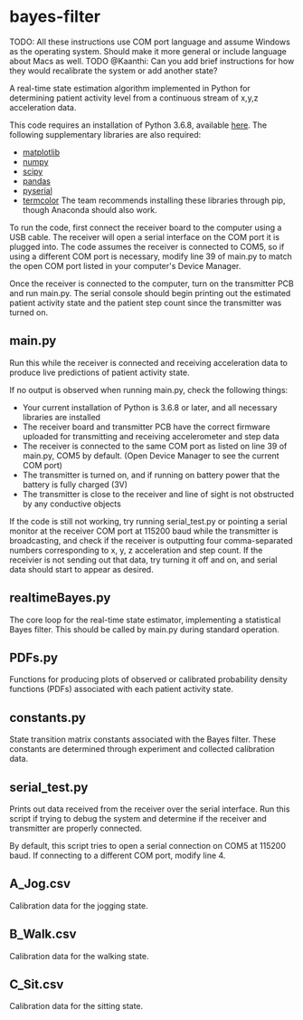 # bayes-filter

TODO: All these instructions use COM port language and assume Windows as the operating system. Should make it more general or include language about Macs as well.
TODO @Kaanthi: Can you add brief instructions for how they would recalibrate the system or add another state?

A real-time state estimation algorithm implemented in Python for determining patient activity level from a continuous stream of x,y,z acceleration data.

This code requires an installation of Python 3.6.8, available [here](https://www.python.org/). The following supplementary libraries are also required:
- [matplotlib](https://matplotlib.org/stable/users/installing/index.html)
- [numpy](https://numpy.org/install/)
- [scipy](https://scipy.org/install/)
- [pandas](https://pandas.pydata.org/docs/getting_started/install.html)
- [pyserial](https://pypi.org/project/pyserial/)
- [termcolor](https://pypi.org/project/termcolor/)
The team recommends installing these libraries through pip, though Anaconda should also work.

To run the code, first connect the receiver board to the computer using a USB cable. The receiver will open a serial interface on the COM port it is plugged into.
The code assumes the receiver is connected to COM5, so if using a different COM port is necessary, modify line 39 of main.py to match the open COM port listed
in your computer's Device Manager.

Once the receiver is connected to the computer, turn on the transmitter PCB and run main.py.
The serial console should begin printing out the estimated patient activity state and the patient step count since the transmitter was turned on.

## main.py
Run this while the receiver is connected and receiving acceleration data to produce live predictions of patient activity state.

If no output is observed when running main.py, check the following things:
- Your current installation of Python is 3.6.8 or later, and all necessary libraries are installed
- The receiver board and transmitter PCB have the correct firmware uploaded for transmitting and receiving accelerometer and step data 
- The receiver is connected to the same COM port as listed on line 39 of main.py, COM5 by default. (Open Device Manager to see the current COM port)
- The transmitter is turned on, and if running on battery power that the battery is fully charged (3V)
- The transmitter is close to the receiver and line of sight is not obstructed by any conductive objects

If the code is still not working, try running serial_test.py or pointing a serial monitor at the receiver COM port at 115200 baud while the transmitter is broadcasting, 
and check if the receiver is outputting four comma-separated numbers corresponding to x, y, z acceleration and step count. If the receivier is not sending out that 
data, try turning it off and on, and serial data should start to appear as desired.

## realtimeBayes.py
The core loop for the real-time state estimator, implementing a statistical Bayes filter. This should be called by main.py during standard operation.

## PDFs.py
Functions for producing plots of observed or calibrated probability density functions (PDFs) associated with each patient activity state.

## constants.py
State transition matrix constants associated with the Bayes filter. These constants are determined through experiment and collected calibration data.

## serial_test.py
Prints out data received from the receiver over the serial interface.
Run this script if trying to debug the system and determine if the receiver and transmitter are properly connected.

By default, this script tries to open a serial connection on COM5 at 115200 baud. If connecting to a different COM port, modify line 4.

## A_Jog.csv
Calibration data for the jogging state.

## B_Walk.csv
Calibration data for the walking state.

## C_Sit.csv
Calibration data for the sitting state.
